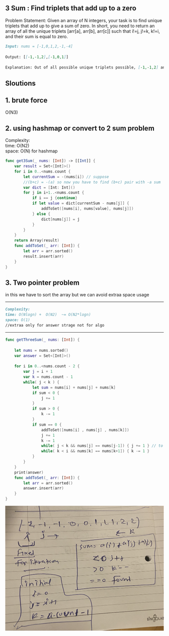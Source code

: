 
## 3 Sum : Find triplets that add up to a zero

Problem Statement: Given an array of N integers, your task is to find unique triplets that add up to give a sum of zero. In short, you need to return an array of all the unique triplets [arr[a], arr[b], arr[c]] such that i!=j, j!=k, k!=i, and their sum is equal to zero.

```markdown
Input: nums = [-1,0,1,2,-1,-4]

Output: [[-1,-1,2],[-1,0,1]]

Explanation: Out of all possible unique triplets possible, [-1,-1,2] and [-1,0,1] satisfy the condition of summing up to zero with i!=j!=k

```

## Sloutions
## 1. brute force 
O(N3)

## 2. using hashmap or convert to 2 sum problem
Complexity:  
time: O(N2)  
space: O(N) for hashmap


```swift
func get3Sum(_ nums: [Int]) -> [[Int]] {
    var result = Set<[Int]>()
    for i in 0..<nums.count {
        let currentSum = -(nums[i]) // suppose 
        //(b+c) = -(a) so now you have to find (b+c) pair with -a sum
        var dict = [Int: Int]()
        for j in i+1..<nums.count {
            if i == j {continue}
            if let value = dict[currentSum - nums[j]] {
                addToSet([nums[i], nums[value], nums[j]])
            } else {
                dict[nums[j]] = j
            }
        }
    }
    return Array(result)
    func addToSet(_ arr: [Int]) {
        let arr = arr.sorted()
        result.insert(arr)
    }
}
```

## 3. Two pointer problem

in this we have to sort the array but we can avoid extraa space usage

----
```markdown
Complexity:  
time: O(Nlogn) +  O(N2)  ~= O(N2*logn)
space: O(1)   
//extraa only for answer strage not for algo
```
----

```swift
func getThreeSum(_ nums: [Int]) {
    
    let nums = nums.sorted()    
    var answer = Set<[Int]>()
    
    for i in 0..<nums.count - 2 {
        var j = i + 1
        var k = nums.count - 1
        while( j < k ) {
            let sum = nums[i] + nums[j] + nums[k]
            if sum < 0 {
                j += 1
            }
            if sum > 0 {
                k -= 1
            }
            if sum == 0 {
                addToSet([nums[i] , nums[j] , nums[k]])
                j += 1
                k -= 1
                while( j < k && nums[j] == nums[j-1]) { j += 1 } // to avoid taking againg same pair
                while( k < i && nums[k] == nums[k+1]) { k -= 1 }
            }
        }
    }
    print(answer)
    func addToSet(_ arr: [Int]) {
        let arr = arr.sorted()
        answer.insert(arr)
    }
}

```

![Alt text](/images_arr/3SumHard.png)